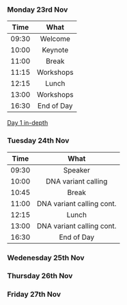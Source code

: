 ### Monday 23rd Nov

Time | What
---|:---:
09:30 | Welcome 
10:00 | Keynote 
11:00 | Break|
11:15 | Workshops 
12:15 | Lunch
13:00 | Workshops 
16:30 | End of Day 

[Day 1 in-depth](day1.html)

### Tuesday 24th Nov

Time | What
---|:---:
09:30 |Speaker
10:00 | DNA variant calling
10:45 | Break
11:00 |DNA variant calling cont.
12:15 | Lunch
13:00 | DNA variant calling cont.
16:30 | End of Day

### Wedenesday 25th Nov

### Thursday 26th Nov

### Friday 27th Nov
